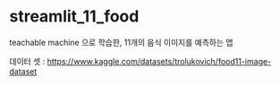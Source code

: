 # streamlit_11_food

teachable machine 으로 학습한, 11개의 음식 이미지를 예측하는 앱

데이터 셋 : https://www.kaggle.com/datasets/trolukovich/food11-image-dataset

